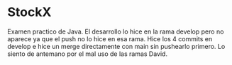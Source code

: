 # StockX
Examen practico de Java.
El desarrollo lo hice en la rama develop pero no aparece ya que el push no lo hice en esa rama.
Hice los 4 commits en develop e hice un merge directamente con main sin pushearlo primero.
Lo siento de antemano por el mal uso de las ramas David.

